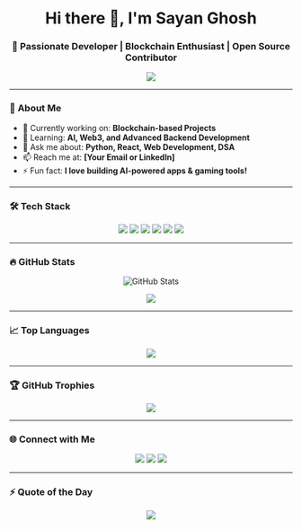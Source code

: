 <!-- Banner or Header -->
<h1 align="center">Hi there 👋, I'm Sayan Ghosh</h1>
<h3 align="center">🚀 Passionate Developer | Blockchain Enthusiast | Open Source Contributor</h3>

<!-- Typing animation -->
<p align="center">
  <a href="https://github.com/yourusername">
    <img src="https://readme-typing-svg.herokuapp.com?lines=Full+Stack+Web+Developer;Blockchain+%7C+Web3+Learner;AI+and+ML+Enthusiast;Always+learning+new+things&center=true&width=500&height=50">
  </a>
</p>

---

### 🌟 **About Me**
- 🔭 Currently working on: **Blockchain-based Projects**  
- 🌱 Learning: **AI, Web3, and Advanced Backend Development**  
- 💬 Ask me about: **Python, React, Web Development, DSA**  
- 📫 Reach me at: **[Your Email or LinkedIn]**  
- ⚡ Fun fact: **I love building AI-powered apps & gaming tools!**  

---

### 🛠 **Tech Stack**
<p align="center">
  <img src="https://img.shields.io/badge/C%2B%2B-00599C?style=for-the-badge&logo=c%2B%2B&logoColor=white" />
  <img src="https://img.shields.io/badge/Python-FFD43B?style=for-the-badge&logo=python&logoColor=blue" />
  <img src="https://img.shields.io/badge/Java-ED8B00?style=for-the-badge&logo=openjdk&logoColor=white" />
  <img src="https://img.shields.io/badge/React-20232A?style=for-the-badge&logo=react&logoColor=61DAFB" />
  <img src="https://img.shields.io/badge/Node.js-43853D?style=for-the-badge&logo=node.js&logoColor=white" />
  <img src="https://img.shields.io/badge/Blockchain-121D33?style=for-the-badge&logo=ethereum&logoColor=white" />
</p>

---

### 🔥 **GitHub Stats**
<p align="center">
  <img src="https://github-readme-stats.vercel.app/api?username=yourusername&show_icons=true&theme=tokyonight" alt="GitHub Stats" />
</p>

<p align="center">
  <img src="https://github-readme-streak-stats.herokuapp.com/?user=yourusername&theme=tokyonight" />
</p>

---

### 📈 **Top Languages**
<p align="center">
  <img src="https://github-readme-stats.vercel.app/api/top-langs/?username=yourusername&layout=compact&theme=tokyonight" />
</p>

---

### 🏆 **GitHub Trophies**
<p align="center">
  <img src="https://github-profile-trophy.vercel.app/?username=yourusername&theme=radical" />
</p>

---

### 🌐 **Connect with Me**
<p align="center">
  <a href="https://linkedin.com/in/yourlinkedin"><img src="https://img.shields.io/badge/LinkedIn-blue?style=for-the-badge&logo=linkedin" /></a>
  <a href="https://twitter.com/yourtwitter"><img src="https://img.shields.io/badge/Twitter-blue?style=for-the-badge&logo=twitter" /></a>
  <a href="mailto:youremail@gmail.com"><img src="https://img.shields.io/badge/Email-red?style=for-the-badge&logo=gmail" /></a>
</p>

---

### ⚡ **Quote of the Day**
<p align="center">
  <img src="https://quotes-github-readme.vercel.app/api?type=horizontal&theme=radical" />
</p>

